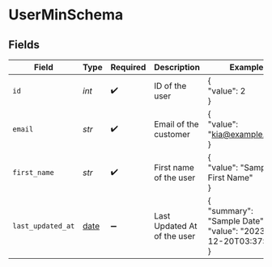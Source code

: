 # UserMinSchema


## Fields

| Field                                                                | Type                                                                 | Required                                                             | Description                                                          | Example                                                              |
| -------------------------------------------------------------------- | -------------------------------------------------------------------- | -------------------------------------------------------------------- | -------------------------------------------------------------------- | -------------------------------------------------------------------- |
| `id`                                                                 | *int*                                                                | :heavy_check_mark:                                                   | ID of the user                                                       | {<br/>"value": 2<br/>}                                               |
| `email`                                                              | *str*                                                                | :heavy_check_mark:                                                   | Email of the customer                                                | {<br/>"value": "kia@example.com"<br/>}                               |
| `first_name`                                                         | *str*                                                                | :heavy_check_mark:                                                   | First name of the user                                               | {<br/>"value": "Sample First Name"<br/>}                             |
| `last_updated_at`                                                    | [date](https://docs.python.org/3/library/datetime.html#date-objects) | :heavy_minus_sign:                                                   | Last Updated At of the user                                          | {<br/>"summary": "Sample Date",<br/>"value": "2023-12-20T03:37:40"<br/>} |
